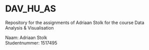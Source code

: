 # DAV_HU_AS
 Repository for the assignments of Adriaan Stolk for the course Data Analysis &amp; Visualisation


Naam:           Adriaan Stolk  
Studentnummer:  1517495